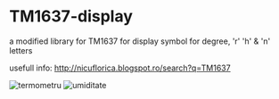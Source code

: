 # TM1637-display
a modified library for TM1637 for display symbol for degree, 'r' 'h' &amp; 'n' letters

usefull info: http://nicuflorica.blogspot.ro/search?q=TM1637

![termometru](https://3.bp.blogspot.com/-7qp1ICEvcmo/Vwyq1b2EvwI/AAAAAAAAPcM/ZM14-FvnRvMrMsHy0dY5bhilWhj6RevUACLcB/s1600/aPB250251.JPG)
![umiditate](https://4.bp.blogspot.com/-tWvDa7BGfbk/Vwys7gLmnwI/AAAAAAAAPck/MAEaFVpCX3w_6R5elj5aVYIC0BhWiWmOA/s1600/bPB250251.JPG)

